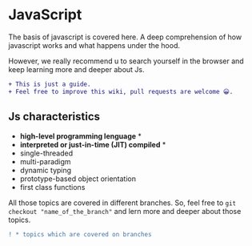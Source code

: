 # JavaScript

The basis of javascript is covered here. A deep comprehension of how javascript works and what happens under the hood.

However, we really recommend u to search yourself in the browser and keep learning more and deeper about Js.

```diff
+ This is just a guide.
+ Feel free to improve this wiki, pull requests are welcome 😀.
```

## Js characteristics

- **high-level programming lenguage** \*
- **interpreted or just-in-time (JIT) compiled** \*
- single-threaded
- multi-paradigm
- dynamic typing
- prototype-based object orientation
- first class functions

All those topics are covered in different branches. So, feel free to `git checkout "name_of_the_branch"` and lern more and deeper about those topics.

```diff
! * topics which are covered on branches
```


